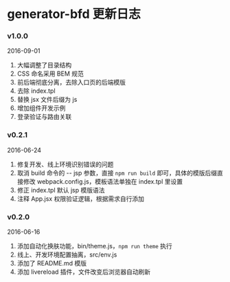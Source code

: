 # generator-bfd 更新日志


### v1.0.0

2016-09-01

1. 大幅调整了目录结构
1. CSS 命名采用 BEM 规范
1. 前后端彻底分离，去除入口页的后端模版
1. 去除 index.tpl
1. 替换 jsx 文件后缀为 js
1. 增加组件开发示例
1. 登录验证与路由关联


### v0.2.1

2016-06-24

1. 修复开发、线上环境识别错误的问题
1. 取消 build 命令的 -- jsp 参数，直接 `npm run build` 即可，具体的模版后缀直接修改 webpack.config.js，模板语法单独在 index.tpl 里设置
1. 修正 index.tpl 默认 jsp 模版语法
1. 注释 App.jsx 权限验证逻辑，根据需求自行添加


### v0.2.0 

2016-06-16

1. 添加自动化换肤功能，bin/theme.js，`npm run theme` 执行
1. 线上、开发环境配置抽离，src/env.js
1. 添加了 README.md 模版
1. 添加 livereload 插件，文件改变后浏览器自动刷新